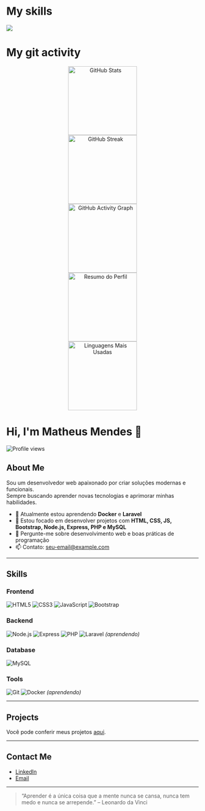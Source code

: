 # My skills

<img src="https://skillicons.dev/icons?i=html,css,js,bootstrap,nodejs,express,mysql,php,laravel,docker,git&theme=dark" />

# My git activity

<div align="center">

<img src="https://github-readme-stats.vercel.app/api?username=MatheusMendesL&show_icons=true&theme=dark&hide_title=true&hide=contribs&count_private=true" alt="GitHub Stats" height="180" />
<br>
<img src="https://github-readme-streak-stats.herokuapp.com/?user=MatheusMendesL&theme=dark" alt="GitHub Streak" height="180"/>
<br>
<img src="https://github-readme-activity-graph.vercel.app/graph?username=MatheusMendesL&theme=github-compact" alt="GitHub Activity Graph" height="180"/>
<br>
<img src="https://github-profile-summary-cards.vercel.app/api/cards/profile-details?username=MatheusMendesL&theme=github_dark" alt="Resumo do Perfil" height="180"/>
<br>
<img src="https://github-readme-stats.vercel.app/api/top-langs/?username=MatheusMendesL&layout=compact&theme=dark" alt="Linguagens Mais Usadas" height="180"/>
</div>



# Hi, I'm Matheus Mendes 👋

![Profile views](https://komarev.com/ghpvc/?username=MatheusMendesL&color=blue)

## About Me

Sou um desenvolvedor web apaixonado por criar soluções modernas e funcionais.  
Sempre buscando aprender novas tecnologias e aprimorar minhas habilidades.

- 🔭 Atualmente estou aprendendo **Docker** e **Laravel**
- 🌱 Estou focado em desenvolver projetos com **HTML, CSS, JS, Bootstrap, Node.js, Express, PHP e MySQL**
- 💬 Pergunte-me sobre desenvolvimento web e boas práticas de programação
- 📫 Contato: [seu-email@example.com](mailto:seu-email@example.com)

---

## Skills

### Frontend
![HTML5](https://img.shields.io/badge/-HTML5-E34F26?style=flat-square&logo=html5&logoColor=white) 
![CSS3](https://img.shields.io/badge/-CSS3-1572B6?style=flat-square&logo=css3&logoColor=white) 
![JavaScript](https://img.shields.io/badge/-JavaScript-F7DF1E?style=flat-square&logo=javascript&logoColor=black) 
![Bootstrap](https://img.shields.io/badge/-Bootstrap-7952B3?style=flat-square&logo=bootstrap&logoColor=white) 

### Backend
![Node.js](https://img.shields.io/badge/-Node.js-339933?style=flat-square&logo=node.js&logoColor=white) 
![Express](https://img.shields.io/badge/-Express-000000?style=flat-square&logo=express&logoColor=white) 
![PHP](https://img.shields.io/badge/-PHP-777BB4?style=flat-square&logo=php&logoColor=white) 
![Laravel](https://img.shields.io/badge/-Laravel-F55247?style=flat-square&logo=laravel&logoColor=white) *(aprendendo)*

### Database
![MySQL](https://img.shields.io/badge/-MySQL-4479A1?style=flat-square&logo=mysql&logoColor=white) 

### Tools
![Git](https://img.shields.io/badge/-Git-F05032?style=flat-square&logo=git&logoColor=white) 
![Docker](https://img.shields.io/badge/-Docker-2496ED?style=flat-square&logo=docker&logoColor=white) *(aprendendo)*

---

## Projects

Você pode conferir meus projetos [aqui](https://github.com/MatheusMendesL?tab=repositories).

---

## Contact Me

- [LinkedIn](https://www.linkedin.com/in/seu-linkedin)  
- [Email](mailto:seu-email@example.com)  

---

> “Aprender é a única coisa que a mente nunca se cansa, nunca tem medo e nunca se arrepende.” – Leonardo da Vinci

